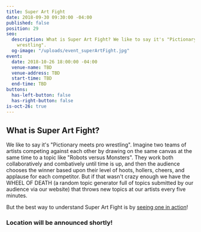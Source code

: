 ```yaml
---
title: Super Art Fight
date: 2018-09-30 09:30:00 -04:00
published: false
position: 29
seo:
  description: What is Super Art Fight? We like to say it's "Pictionary meets pro
    wrestling".
  og-image: "/uploads/event_superArtFight.jpg"
event:
  date: 2018-10-26 18:00:00 -04:00
  venue-name: TBD
  venue-address: TBD
  start-time: TBD
  end-time: TBD
buttons:
  has-left-button: false
  has-right-button: false
is-oct-26: true
---
```


## What is Super Art Fight? 

We like to say it's "Pictionary meets pro wrestling". Imagine two teams of artists competing against each other by drawing on the same canvas at the same time to a topic like "Robots versus Monsters". They work both collaboratively and combatively until time is up, and then the audience chooses the winner based upon their level of hoots, hollers, cheers, and applause for each competitor. But if that wasn't crazy enough we have the WHEEL OF DEATH (a random topic generator full of topics submitted by our audience via our website) that throws new topics at our artists every five minutes.

But the best way to understand Super Art Fight is by [seeing one in action](https://www.youtube.com/watch?v=GYxN9NW7HrI)!

### Location will be announced shortly!
